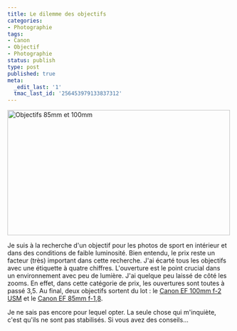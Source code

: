 ```yaml
---
title: Le dilemme des objectifs
categories:
- Photographie
tags:
- Canon
- Objectif
- Photographie
status: publish
type: post
published: true
meta:
  _edit_last: '1'
  tmac_last_id: '256453979133837312'
---
```

<img class="alignnone size-full wp-image-1025" title="Objectifs 85mm et 100mm" src="https://dlgjp9x71cipk.cloudfront.net/2009/02/lense85100.png" alt="Objectifs 85mm et 100mm" width="500" height="281" />

Je suis à la recherche d'un objectif pour les photos de sport en intérieur et dans des conditions de faible luminosité. Bien entendu, le prix reste un facteur (très) important dans cette recherche. J'ai écarté tous les objectifs avec une étiquette à quatre chiffres. L'ouverture est le point crucial dans un environnement avec peu de lumière. J'ai quelque peu laissé de côté les zooms. En effet, dans cette catégorie de prix, les ouvertures sont toutes à passé 3,5. Au final, deux objectifs sortent du lot : le <a href="https://fr.canon.ch/For_Home/Product_Finder/Cameras/EF_Lenses/Fixed_Focal_Length/EF_100mm_f20_USM/index.asp">Canon EF 100mm f-2 USM</a> et le <a href="https://fr.canon.ch/For_Home/Product_Finder/Cameras/EF_Lenses/Fixed_Focal_Length/EF_85mm_f18_USM/index.asp">Canon EF 85mm f-1,8</a>. 

Je ne sais pas encore pour lequel opter. La seule chose qui m'inquiète, c'est qu'ils ne sont pas stabilisés. Si vous avez des conseils...
